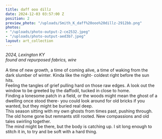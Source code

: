```yaml
---
title: daff ooo dillz
date: 2024-12-03 03:57:00 Z
position: 2
preview_photo: "/uploads/Smith_K_daff%20ooo%20dillz-2912bb.png"
photos:
- "/uploads/photo-output-2-ce2532.jpeg"
- "/uploads/photo-output-aed3b7.jpeg"
layout: art_collection
---
```


*2024, Lexington KY* <br>
*found and repurposed fabrics, wire* <br>
<br> 
A time of new growth, a time of coming alive, a time of waking from the dark slumber of winter. Kinda like the night- coldest right before the sun hits. <br>
Feeling the tangles of grief pulling hard on those raw edges. A look out the window to be greeted by the daffodil, tucked in close to home. <br>
Finding a lonesome patch in a field, or the woods might mean the ghost of a dwelling once stood there- you could look around for old bricks if you wanted, but they might be buried real deep. <br>
This season sitting with my own ghosts from times past, pushing through. The old home gone but remnants still rooted. New compassions and old tales swirling together. <br>
The mind might be there, but the body is catching up. I sit long enough to stitch it in, to try and be soft with a hard thing. 
